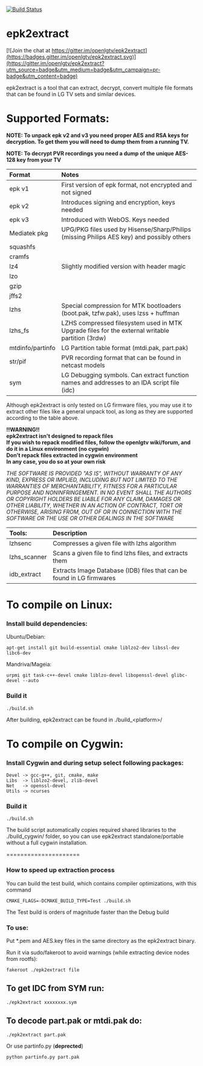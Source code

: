 [![Build Status](https://travis-ci.org/openlgtv/epk2extract.svg?branch=master)](https://travis-ci.org/openlgtv/epk2extract)

epk2extract
===========

[![Join the chat at https://gitter.im/openlgtv/epk2extract](https://badges.gitter.im/openlgtv/epk2extract.svg)](https://gitter.im/openlgtv/epk2extract?utm_source=badge&utm_medium=badge&utm_campaign=pr-badge&utm_content=badge)

epk2extract is a tool that can extract, decrypt, convert multiple file formats that can be found in LG TV sets and similar devices.

Supported Formats:
===========================================
**NOTE: To unpack epk v2 and v3 you need proper AES and RSA keys for decryption. To get them you will need to dump them from a running TV.**

**NOTE: To decrypt PVR recordings you need a dump of the unique AES-128 key from your TV**

| Format	| Notes
| :-----	| :-----
| epk v1	| First version of epk format, not encrypted and not signed
| epk v2	| Introduces signing and encryption, keys needed
| epk v3   	| Introduced with WebOS. Keys needed
| Mediatek pkg | UPG/PKG files used by Hisense/Sharp/Philips (missing Philips AES key) and possibly others
| squashfs	| 
| cramfs	| 
| lz4		| Slightly modified version with header magic
| lzo		| 
| gzip		| 
| jffs2		| 
| lzhs		| Special compression for MTK bootloaders (boot.pak, tzfw.pak), uses lzss + huffman
| lzhs_fs   | LZHS compressed filesystem used in MTK Upgrade files for the external writable partition (3rdw)
| mtdinfo/partinfo |  LG Partition table format (mtdi.pak, part.pak)
| str/pif	| PVR recording format that can be found in netcast models
| sym		| LG Debugging symbols. Can extract function names and addresses to an IDA script file (idc)

Although epk2extract is only tested on LG firmware files, you may use it to extract other files like a general unpack tool, as long as they are supported according to the table above.

**!!WARNING!!**<br>
**epk2extract isn't designed to repack files**<br>
**If you wish to repack modified files, follow the openlgtv wiki/forum, and do it in a Linux environment (no cygwin)**<br>
**Don't repack files extracted in cygwin environment**<br>
**In any case, you do so at your own risk**<br>

*THE SOFTWARE IS PROVIDED "AS IS", WITHOUT WARRANTY OF ANY KIND,
EXPRESS OR IMPLIED, INCLUDING BUT NOT LIMITED TO THE WARRANTIES
OF MERCHANTABILITY, FITNESS FOR A PARTICULAR PURPOSE AND
NONINFRINGEMENT. IN NO EVENT SHALL THE AUTHORS OR COPYRIGHT
HOLDERS BE LIABLE FOR ANY CLAIM, DAMAGES OR OTHER LIABILITY,
WHETHER IN AN ACTION OF CONTRACT, TORT OR OTHERWISE, ARISING
FROM, OUT OF OR IN CONNECTION WITH THE SOFTWARE OR THE USE OR
OTHER DEALINGS IN THE SOFTWARE*

| Tools:	| Description
| :----		| :----
| lzhsenc	| Compresses a given file with lzhs algorithm
| lzhs_scanner	| Scans a given file to find lzhs files, and extracts them
| idb_extract | Extracts Image Database (IDB) files that can be found in LG firmwares


To compile on Linux:
===========================================

### Install build dependencies:
Ubuntu/Debian:
```shell
apt-get install git build-essential cmake liblzo2-dev libssl-dev libc6-dev
```
Mandriva/Mageia:
```shell
urpmi git task-c++-devel cmake liblzo-devel libopenssl-devel glibc-devel --auto
```

### Build it
```shell
./build.sh
```

After building, epk2extract can be found in ./build_\<platform\>/ 


To compile on Cygwin:
=====================

### Install Cygwin and during setup select following packages:

    Devel -> gcc-g++, git, cmake, make
    Libs  -> liblzo2-devel, zlib-devel
    Net   -> openssl-devel
    Utils -> ncurses

### Build it
```shell
./build.sh
```

The build script automatically copies required shared libraries to the ./build_cygwin/ folder, so you can use epk2extract standalone/portable without a full cygwin installation.


=====================
### How to speed up extraction process
You can build the test build, which contains compiler optimizations, with this command
```shell
CMAKE_FLAGS=-DCMAKE_BUILD_TYPE=Test ./build.sh
```
The Test build is orders of magnitude faster than the Debug build

### To use:

Put *.pem and AES.key files in the same directory as the epk2extract binary.

Run it via sudo/fakeroot to avoid warnings (while extracting device nodes from rootfs):

    fakeroot ./epk2extract file

## To get IDC from SYM run:

    ./epk2extract xxxxxxxx.sym
    
## To decode part.pak or mtdi.pak do:

    ./epk2extract part.pak

Or use partinfo.py (**deprected**)

    python partinfo.py part.pak
